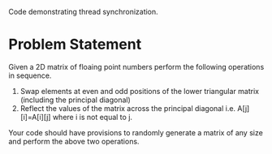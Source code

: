 Code demonstrating thread synchronization. 

# Problem Statement

Given a 2D matrix of floaing point numbers perform the following operations in sequence.

1. Swap elements at even and odd positions of the lower triangular matrix (including the principal diagonal)
2. Reflect the values of the matrix across the principal diagonal i.e. A[j][i]=A[i][j] where i is not equal to j.

Your code should have provisions to randomly generate a matrix of any size and perform the above two operations.
